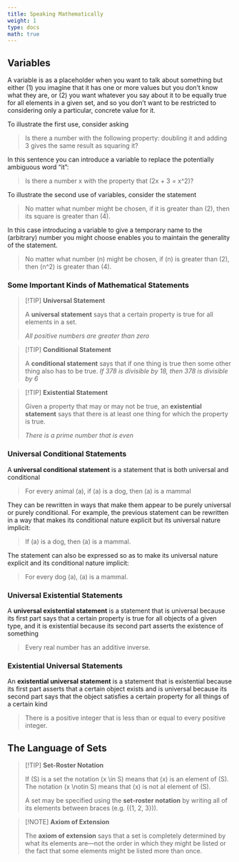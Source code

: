 ```yaml
---
title: Speaking Mathematically
weight: 1
type: docs
math: true
---
```


## Variables

A variable is as a placeholder when you want to talk about something but either (1) you imagine that it has one or more values but you don’t know what they are, or (2) you want whatever you say about it to be equally true for all elements in a given set, and so you don’t want to be restricted to considering only a particular, concrete value for it.

To illustrate the first use, consider asking

> Is there a number with the following property: doubling it and adding 3 gives the same result as squaring it?

In this sentence you can introduce a variable to replace the potentially ambiguous word “it”:

> Is there a number x with the property that \(2x + 3 = x^2\)?

To illustrate the second use of variables, consider the statement

> No matter what number might be chosen, if it is greater than \(2\), then its square is greater than \(4\).

In this case introducing a variable to give a temporary name to the (arbitrary) number you might choose enables you to maintain the generality of the statement.

> No matter what number \(n\) might be chosen, if \(n\) is greater than \(2\), then \(n^2\) is greater than \(4\).

### Some Important Kinds of Mathematical Statements

> [!TIP] **Universal Statement**
>
> A **universal statement** says that a certain property is true for all elements in a set.
>
> _All positive numbers are greater than zero_

> [!TIP] **Conditional Statement**
>
> A **conditional statement** says that if one thing is true then some other thing also has to be true.
> _If 378 is divisible by 18, then 378 is divisible by 6_

> [!TIP] **Existential Statement**
>
> Given a property that may or may not be true, an **existential statement** says that there is at least one thing for which the property is true.
>
> _There is a prime number that is even_

### Universal Conditional Statements

A **universal conditional statement** is a statement that is both universal and conditional

> For every animal \(a\), if \(a\) is a dog, then \(a\) is a mammal

They can be rewritten in ways that make them appear to be purely universal or purely conditional. For example, the previous statement can be rewritten in a way that makes its conditional nature explicit but its universal nature implicit:

> If \(a\) is a dog, then \(a\) is a mammal.

The statement can also be expressed so as to make its universal nature explicit and its conditional nature implicit:

> For every dog \(a\), \(a\) is a mammal.

### Universal Existential Statements

A **universal existential statement** is a statement that is universal because its first part says that a certain property is true for all objects of a given type, and it is existential because its second part asserts the existence of something

> Every real number has an additive inverse.

### Existential Universal Statements

An **existential universal statement** is a statement that is existential because its first part asserts that a certain object exists and is universal because its second part says that the object satisfies a certain property for all things of a certain kind

> There is a positive integer that is less than or equal to every positive integer.

## The Language of Sets

> [!TIP] **Set-Roster Notation**
>
> If \(S\) is a set the notation \(x \in S\) means that \(x\) is an element of \(S\). The notation \(x \notin S\) means that \(x\) is not al element of \(S\).
>
> A set may be specified using the **set-roster notation** by writing all of its elements between braces (e.g. \(\{1, 2, 3\}\)).

> [!NOTE] **Axiom of Extension**
>
> The **axiom of extension** says that a set is completely determined by what its elements are—not the order in which they might be listed or the fact that some elements might be listed more than once.
